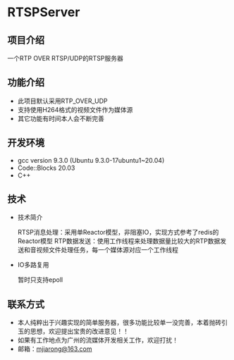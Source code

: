 # RTSPServer

## 项目介绍

一个RTP OVER RTSP/UDP的RTSP服务器

## 功能介绍

- 此项目默认采用RTP_OVER_UDP
- 支持使用H264格式的视频文件作为媒体源
- 其它功能有时间本人会不断完善

## 开发环境

- gcc version 9.3.0 (Ubuntu 9.3.0-17ubuntu1~20.04) 
- Code::Blocks 20.03
- C++

## 技术

- 技术简介

  RTSP消息处理：采用单Reactor模型，非阻塞IO，实现方式参考了redis的Reactor模型
  RTP数据发送：使用工作线程来处理数据量比较大的RTP数据发送和音视频文件处理任务，每一个媒体源对应一个工作线程

- IO多路复用

  暂时只支持epoll


## 联系方式

- 本人纯粹出于兴趣实现的简单服务器，很多功能比较单一没完善，本着抛砖引玉的思想，欢迎提出宝贵的改进意见！！
- 如果有工作地点为广州的流媒体开发相关工作，欢迎打扰！
- 邮箱：mjiarong@163.com


